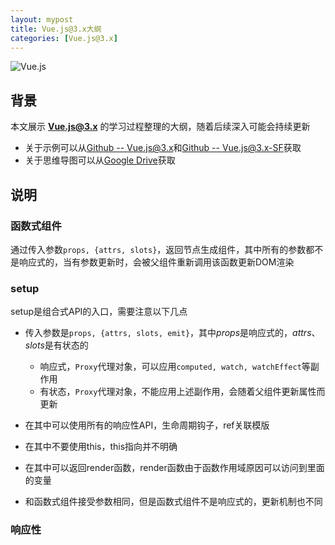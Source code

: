 ```yaml
---
layout: mypost
title: Vue.js@3.x大纲
categories: [Vue.js@3.x]
---
```


![Vue.js](Vue.js@3.x.png)

## 背景

本文展示 **Vue.js@3.x** 的学习过程整理的大纲，随着后续深入可能会持续更新

* 关于示例可以从[Github -- Vue.js@3.x](https://github.com/dengs-official/laboratory/tree/master/Vue.js%403.x)和[Github -- Vue.js@3.x-SF](https://github.com/dengs-official/laboratory/tree/master/Vue.js%403.x-SF)获取
* 关于思维导图可以从[Google Drive](https://drive.google.com/file/d/141BMX58BuNRnkNvi_Ewt1MixGVZ7HXF2/view?usp=sharing)获取

## 说明


### 函数式组件

通过传入参数`props, {attrs, slots}`，返回节点生成组件，其中所有的参数都不是响应式的，当有参数更新时，会被父组件重新调用该函数更新DOM渲染
### setup

setup是组合式API的入口，需要注意以下几点

- 传入参数是`props, {attrs, slots, emit}`，其中*props*是响应式的，*attrs*、*slots*是有状态的
  - 响应式，`Proxy`代理对象，可以应用`computed, watch, watchEffect`等副作用
  - 有状态，`Proxy`代理对象，不能应用上述副作用，会随着父组件更新属性而更新

- 在其中可以使用所有的响应性API，生命周期钩子，ref关联模版

- 在其中不要使用this，this指向并不明确

- 在其中可以返回render函数，render函数由于函数作用域原因可以访问到里面的变量

- 和函数式组件接受参数相同，但是函数式组件不是响应式的，更新机制也不同

### 响应性
